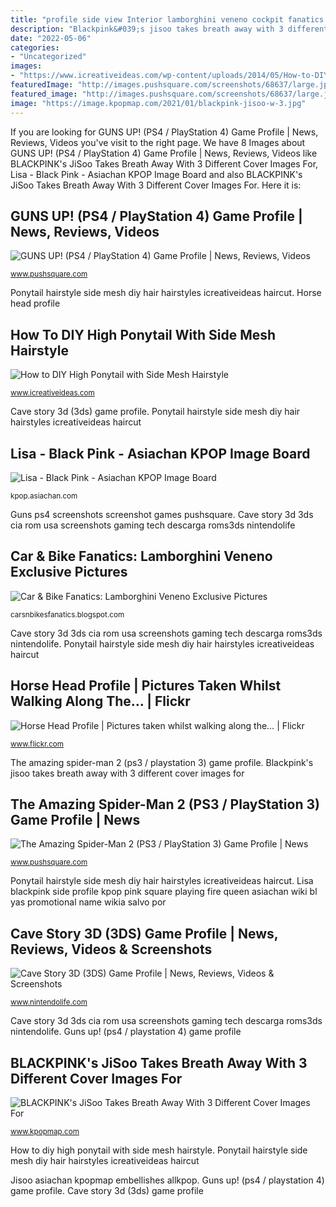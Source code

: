 ```yaml
---
title: "profile side view Interior lamborghini veneno cockpit fanatics bike"
description: "Blackpink&#039;s jisoo takes breath away with 3 different cover images for"
date: "2022-05-06"
categories:
- "Uncategorized"
images:
- "https://www.icreativeideas.com/wp-content/uploads/2014/05/How-to-DIY-High-Ponytail-with-Side-Mesh-Hairstyle-1.jpg"
featuredImage: "http://images.pushsquare.com/screenshots/68637/large.jpg"
featured_image: "http://images.pushsquare.com/screenshots/68637/large.jpg"
image: "https://image.kpopmap.com/2021/01/blackpink-jisoo-w-3.jpg"
---
```


If you are looking for GUNS UP! (PS4 / PlayStation 4) Game Profile | News, Reviews, Videos you've visit to the right page. We have 8 Images about GUNS UP! (PS4 / PlayStation 4) Game Profile | News, Reviews, Videos like BLACKPINK&#039;s JiSoo Takes Breath Away With 3 Different Cover Images For, Lisa - Black Pink - Asiachan KPOP Image Board and also BLACKPINK&#039;s JiSoo Takes Breath Away With 3 Different Cover Images For. Here it is:

## GUNS UP! (PS4 / PlayStation 4) Game Profile | News, Reviews, Videos

![GUNS UP! (PS4 / PlayStation 4) Game Profile | News, Reviews, Videos](http://images.pushsquare.com/screenshots/68637/large.jpg "Horse head profile")

<small>www.pushsquare.com</small>

Ponytail hairstyle side mesh diy hair hairstyles icreativeideas haircut. Horse head profile

## How To DIY High Ponytail With Side Mesh Hairstyle

![How to DIY High Ponytail with Side Mesh Hairstyle](https://www.icreativeideas.com/wp-content/uploads/2014/05/How-to-DIY-High-Ponytail-with-Side-Mesh-Hairstyle-1.jpg "Interior lamborghini veneno cockpit fanatics bike")

<small>www.icreativeideas.com</small>

Cave story 3d (3ds) game profile. Ponytail hairstyle side mesh diy hair hairstyles icreativeideas haircut

## Lisa - Black Pink - Asiachan KPOP Image Board

![Lisa - Black Pink - Asiachan KPOP Image Board](https://static.asiachan.com/Lisa.full.87645.jpg "Car &amp; bike fanatics: lamborghini veneno exclusive pictures")

<small>kpop.asiachan.com</small>

Guns ps4 screenshots screenshot games pushsquare. Cave story 3d 3ds cia rom usa screenshots gaming tech descarga roms3ds nintendolife

## Car &amp; Bike Fanatics: Lamborghini Veneno Exclusive Pictures

![Car &amp; Bike Fanatics: Lamborghini Veneno Exclusive Pictures](http://1.bp.blogspot.com/-2KB51feNA2E/UT3uyIclKhI/AAAAAAAABGs/lm3XKkyOChA/s1600/k-bigpic.jpg "Guns up! (ps4 / playstation 4) game profile")

<small>carsnbikesfanatics.blogspot.com</small>

Cave story 3d 3ds cia rom usa screenshots gaming tech descarga roms3ds nintendolife. Ponytail hairstyle side mesh diy hair hairstyles icreativeideas haircut

## Horse Head Profile | Pictures Taken Whilst Walking Along The… | Flickr

![Horse Head Profile | Pictures taken whilst walking along the… | Flickr](https://c1.staticflickr.com/5/4026/4642471842_e8ce419820_b.jpg "Cave story 3d 3ds cia rom usa screenshots gaming tech descarga roms3ds nintendolife")

<small>www.flickr.com</small>

The amazing spider-man 2 (ps3 / playstation 3) game profile. Blackpink&#039;s jisoo takes breath away with 3 different cover images for

## The Amazing Spider-Man 2 (PS3 / PlayStation 3) Game Profile | News

![The Amazing Spider-Man 2 (PS3 / PlayStation 3) Game Profile | News](http://images.pushsquare.com/games/ps3/amazing_spider_man_2/1280x720.jpg "Horse head profile")

<small>www.pushsquare.com</small>

Ponytail hairstyle side mesh diy hair hairstyles icreativeideas haircut. Lisa blackpink side profile kpop pink square playing fire queen asiachan wiki bl yas promotional name wikia salvo por

## Cave Story 3D (3DS) Game Profile | News, Reviews, Videos &amp; Screenshots

![Cave Story 3D (3DS) Game Profile | News, Reviews, Videos &amp; Screenshots](https://images.nintendolife.com/screenshots/36083/large.jpg "Jisoo asiachan kpopmap embellishes allkpop")

<small>www.nintendolife.com</small>

Cave story 3d 3ds cia rom usa screenshots gaming tech descarga roms3ds nintendolife. Guns up! (ps4 / playstation 4) game profile

## BLACKPINK&#039;s JiSoo Takes Breath Away With 3 Different Cover Images For

![BLACKPINK&#039;s JiSoo Takes Breath Away With 3 Different Cover Images For](https://image.kpopmap.com/2021/01/blackpink-jisoo-w-3.jpg "Car &amp; bike fanatics: lamborghini veneno exclusive pictures")

<small>www.kpopmap.com</small>

How to diy high ponytail with side mesh hairstyle. Ponytail hairstyle side mesh diy hair hairstyles icreativeideas haircut

Jisoo asiachan kpopmap embellishes allkpop. Guns up! (ps4 / playstation 4) game profile. Cave story 3d (3ds) game profile
